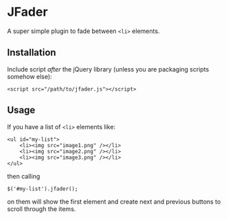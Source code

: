 # JFader

A super simple plugin to fade between `<li>` elements.

## Installation

Include script *after* the jQuery library (unless you are packaging scripts somehow else):

    <script src="/path/to/jfader.js"></script>

## Usage

If you have a list of `<li>` elements like:

	<ul id="my-list">
		<li><img src="image1.png" /></li>
		<li><img src="image2.png" /></li>
		<li><img src="image3.png" /></li>
	</ul>

then calling 

	$('#my-list').jfader();

on them will show the first element and create next and previous buttons to scroll through the items.
